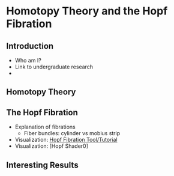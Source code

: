 # Homotopy Theory and the Hopf Fibration

## Introduction
- Who am I?
- Link to undergraduate research
-

## Homotopy Theory

## The Hopf Fibration
- Explanation of fibrations
	- Fiber bundles: cylinder vs mobius strip
- Visualization: [Hopf Fibration Tool/Tutorial](http://philogb.github.io/page/hopf/)
- Visualization: [Hopf Shader0]

## Interesting Results
